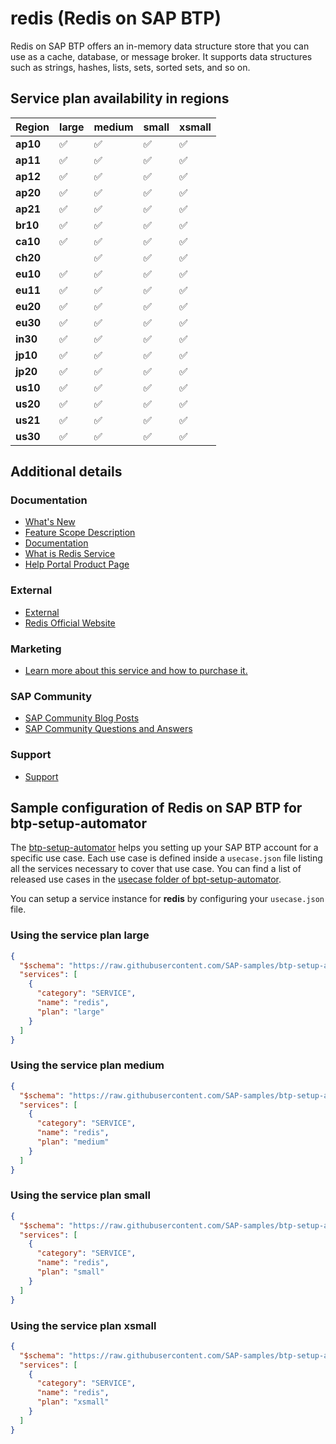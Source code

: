 # redis (Redis on SAP BTP)

Redis on SAP BTP offers an in-memory data structure store that you can use as a cache, database, or message broker. It supports data structures such as strings, hashes, lists, sets, sorted sets, and so on.

## Service plan availability in regions

| Region | large | medium | small | xsmall |
|--------|-------|--------|-------|--------|
|  **ap10** | ✅ | ✅ | ✅ | ✅ |
|  **ap11** | ✅ | ✅ | ✅ | ✅ |
|  **ap12** | ✅ | ✅ | ✅ | ✅ |
|  **ap20** | ✅ | ✅ | ✅ | ✅ |
|  **ap21** | ✅ | ✅ | ✅ | ✅ |
|  **br10** | ✅ | ✅ | ✅ | ✅ |
|  **ca10** | ✅ | ✅ | ✅ | ✅ |
|  **ch20** | | ✅ | ✅ | ✅ |
|  **eu10** | ✅ | ✅ | ✅ | ✅ |
|  **eu11** | ✅ | ✅ | ✅ | ✅ |
|  **eu20** | ✅ | ✅ | ✅ | ✅ |
|  **eu30** | ✅ | ✅ | ✅ | ✅ |
|  **in30** | ✅ | ✅ | ✅ | ✅ |
|  **jp10** | ✅ | ✅ | ✅ | ✅ |
|  **jp20** | ✅ | ✅ | ✅ | ✅ |
|  **us10** | ✅ | ✅ | ✅ | ✅ |
|  **us20** | ✅ | ✅ | ✅ | ✅ |
|  **us21** | ✅ | ✅ | ✅ | ✅ |
|  **us30** | ✅ | ✅ | ✅ | ✅ |

## Additional details
### Documentation

- [What's New](https://help.sap.com/doc/43b304f99a8145809c78f292bfc0bc58/Cloud/en-US/98bf747111574187a7c76f8ced51cfeb.html?Component=Redis&from=2019-05-01)
- [Feature Scope Description](https://help.sap.com/doc/796c683493bb4233906acd22d3c68110/)
- [Documentation](https://help.sap.com/docs/BTP/65de2977205c403bbc107264b8eccf4b/971730b26c93492e980a03c4619f9916.html)
- [What is Redis Service](https://help.sap.com/docs/BTP/d6429ae8d9384822939bf809078d8ff2/8a204294693c4c78a2345eb1a42104da.html)
- [Help Portal Product Page](https://help.sap.com/viewer/product/Redis/Cloud/en-US)

### External

- [External](http://redis.io/community)
- [Redis Official Website](https://redis.io/)

### Marketing

- [Learn more about this service and how to purchase it.](https://cloudplatform.sap.com/capabilities/data-storage/redis.html)

### SAP Community

- [SAP Community Blog Posts](https://community.sap.com/search/?ct=blog&q=Redis%20on%20SAP%20BTP)
- [SAP Community Questions and Answers](https://community.sap.com/search/?ct=qa&q=Redis%20on%20SAP%20BTP)

### Support

- [Support](https://help.sap.com/docs/BTP/65de2977205c403bbc107264b8eccf4b/5dd739823b824b539eee47b7860a00be.html)

## Sample configuration of **Redis on SAP BTP** for btp-setup-automator

The [btp-setup-automator](https://github.com/SAP-samples/btp-setup-automator) helps you setting up your SAP BTP account for a specific use case. Each use case is defined inside a `usecase.json` file listing all the services necessary to cover that use case. You can find a list of released use cases in the [usecase folder of bpt-setup-automator](https://github.com/SAP-samples/btp-setup-automator/tree/main/usecases).

You can setup a service instance for **redis** by configuring your `usecase.json` file.

### Using the service plan **large**

```json
{
  "$schema": "https://raw.githubusercontent.com/SAP-samples/btp-setup-automator/main/libs/btpsa-usecase.json",
  "services": [
    {
      "category": "SERVICE",
      "name": "redis",
      "plan": "large"
    }
  ]
}
```

### Using the service plan **medium**

```json
{
  "$schema": "https://raw.githubusercontent.com/SAP-samples/btp-setup-automator/main/libs/btpsa-usecase.json",
  "services": [
    {
      "category": "SERVICE",
      "name": "redis",
      "plan": "medium"
    }
  ]
}
```

### Using the service plan **small**

```json
{
  "$schema": "https://raw.githubusercontent.com/SAP-samples/btp-setup-automator/main/libs/btpsa-usecase.json",
  "services": [
    {
      "category": "SERVICE",
      "name": "redis",
      "plan": "small"
    }
  ]
}
```

### Using the service plan **xsmall**

```json
{
  "$schema": "https://raw.githubusercontent.com/SAP-samples/btp-setup-automator/main/libs/btpsa-usecase.json",
  "services": [
    {
      "category": "SERVICE",
      "name": "redis",
      "plan": "xsmall"
    }
  ]
}
```

